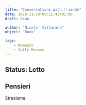 ```yaml
---
title: "Conversations with friends"
date: 2020-11-20T00:11:43+01:00
draft: true

author: "Nicolo' Vallarano"
object: "Book"

tags:
    - Romanzo
    - Sally Rooney
---
```


## Status: Letto

## Pensieri
Straziante.
